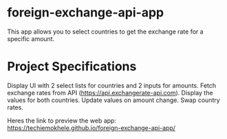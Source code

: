 # foreign-exchange-api-app
This app allows you to select countries to get the exchange rate for a specific amount.

# Project Specifications
Display UI with 2 select lists for countries and 2 inputs for amounts.
Fetch exchange rates from API (https://api.exchangerate-api.com).
Display the values for both countries.
Update values on amount change.
Swap country rates.

Heres the link to preview the web app: https://techiemokhele.github.io/foreign-exchange-api-app/
